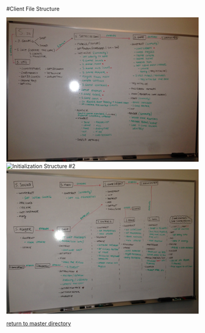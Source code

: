 #Client File Structure

![Initialization Structure #1](/docs/p1.JPG)
![Initialization Structure #2](/game/docs/p2.JPG)
![Initialization Structure #3](/docs/p3.JPG)


[return to master directory](/README.md)